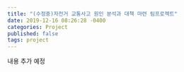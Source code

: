 ```yaml
---
title: "(수정중)자전거 교통사고 원인 분석과 대책 마련 팀프로젝트"
date: 2019-12-16 08:26:28 -0400
categories: Project
published: false
tags: project
---
```


내용 추가 예정
